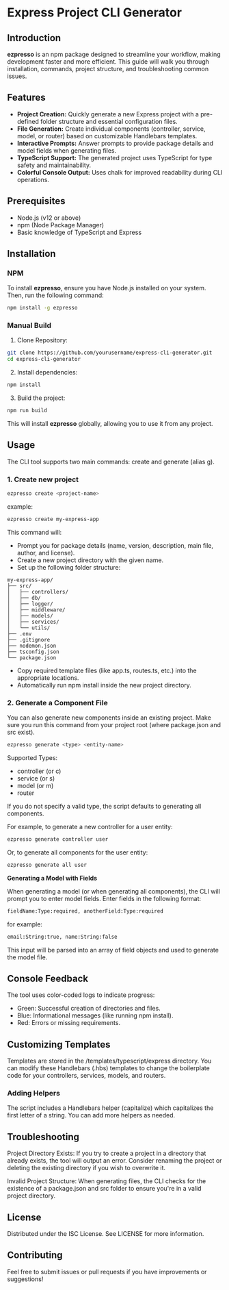 # Express Project CLI Generator

## Introduction

**ezpresso** is an npm package designed to streamline your workflow, making development faster and more efficient. This guide will walk you through installation, commands, project structure, and troubleshooting common issues.



## Features

* **Project Creation:** Quickly generate a new Express project with a pre-defined folder structure and essential configuration files.
* **File Generation:** Create individual components (controller, service, model, or router) based on customizable Handlebars templates.
* **Interactive Prompts:** Answer prompts to provide package details and model fields when generating files.
* **TypeScript Support:** The generated project uses TypeScript for type safety and maintainability.
* **Colorful Console Output:** Uses chalk for improved readability during CLI operations.


## Prerequisites
- Node.js (v12 or above)
- npm (Node Package Manager)
- Basic knowledge of TypeScript and Express

## Installation

### NPM

To install **ezpresso**, ensure you have Node.js installed on your system. Then, run the following command:
``` bash
npm install -g ezpresso
```

### Manual Build
1. Clone Repository:
``` bash
git clone https://github.com/yourusername/express-cli-generator.git
cd express-cli-generator
```
2. Install dependencies:
```bash
npm install
```

3. Build the project:
```bash
npm run build
```


This will install **ezpresso** globally, allowing you to use it from any project.


## Usage
The CLI tool supports two main commands: create and generate (alias g).


### 1. Create new project
```bash
ezpresso create <project-name>
```
example:
```bash
ezpresso create my-express-app
```

This command will:

- Prompt you for package details (name, version, description, main file, author, and license).
- Create a new project directory with the given name.
- Set up the following folder structure:
```
my-express-app/
├── src/
│   ├── controllers/
│   ├── db/
│   ├── logger/
│   ├── middleware/
│   ├── models/
│   ├── services/
│   └── utils/
├── .env
├── .gitignore
├── nodemon.json
├── tsconfig.json
└── package.json
```
- Copy required template files (like app.ts, routes.ts, etc.) into the appropriate locations.
- Automatically run npm install inside the new project directory.

### 2. Generate a Component File

You can also generate new components inside an existing project. Make sure you run this command from your project root (where package.json and src exist).

```bash
ezpresso generate <type> <entity-name>
```

Supported Types:
- controller (or c)
- service (or s)
- model (or m)
- router

If you do not specify a valid type, the script defaults to generating all components.

For example, to generate a new controller for a user entity:

```bash
ezpresso generate controller user
```

Or, to generate all components for the user entity:
```bash
ezpresso generate all user
```

**Generating a Model with Fields**

When generating a model (or when generating all components), the CLI will prompt you to enter model fields. Enter fields in the following format:
```bash
fieldName:Type:required, anotherField:Type:required
```

for example:
```bash
email:String:true, name:String:false
```

This input will be parsed into an array of field objects and used to generate the model file.

## Console Feedback
The tool uses color-coded logs to indicate progress:

- Green: Successful creation of directories and files.
- Blue: Informational messages (like running npm install).
- Red: Errors or missing requirements.

## Customizing Templates

Templates are stored in the /templates/typescript/express directory. You can modify these Handlebars (.hbs) templates to change the boilerplate code for your controllers, services, models, and routers.

### Adding Helpers
The script includes a Handlebars helper (capitalize) which capitalizes the first letter of a string. You can add more helpers as needed.

## Troubleshooting
Project Directory Exists:
If you try to create a project in a directory that already exists, the tool will output an error. Consider renaming the project or deleting the existing directory if you wish to overwrite it.

Invalid Project Structure:
When generating files, the CLI checks for the existence of a package.json and src folder to ensure you're in a valid project directory.

## License
Distributed under the ISC License. See LICENSE for more information.

## Contributing
Feel free to submit issues or pull requests if you have improvements or suggestions!
